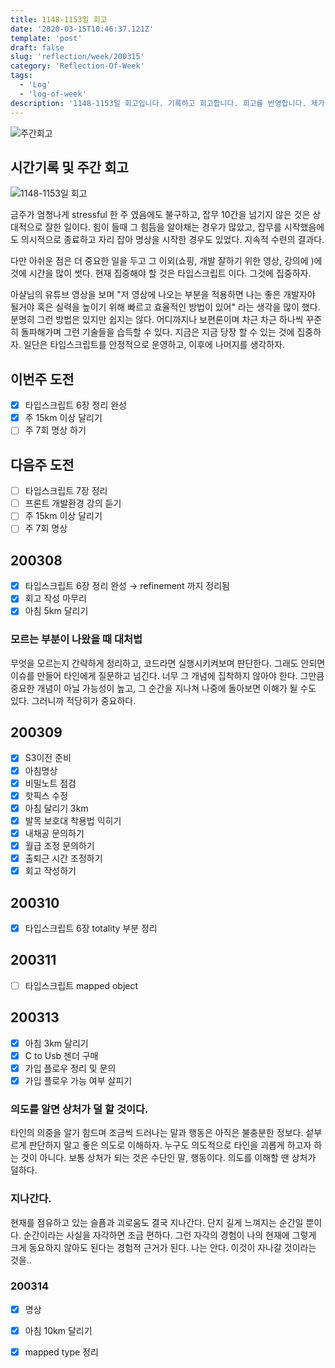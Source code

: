 ```yaml
---
title: 1148-1153일 회고
date: '2020-03-15T10:46:37.121Z'
template: 'post'
draft: false
slug: 'reflection/week/200315'
category: 'Reflection-Of-Week'
tags:
  - 'Log'
  - 'log-of-week'
description: '1148-1153일 회고입니다. 기록하고 회고합니다. 회고를 반영합니다. 제가 자라는 방식입니다.'
---
```

![주간회고](https://imgur.com/PwMHNaY.png)


## 시간기록 및 주간 회고 

![1148-1153일 회고](https://imgur.com/y8Qayqr.png)

금주가 엄청나게 stressful 한 주 였음에도 불구하고, 잡무 10간을 넘기지 않은 것은 상대적으로 잘한 일이다. 힘이 들때 그 힘듬을 알아채는 경우가 많았고, 잡무를 시작했음에도 의시적으로 종료하고 자리 잡아 명상을 시작한 경우도 있었다. 지속적 수련의 결과다. 

다만 아쉬운 점은 더 중요한 일을 두고 그 이외(쇼핑, 개발 잘하기 위한 영상, 강의에 )에 것에 시간을 많이 썻다. 현재 집중해야 할 것은 타입스크립트 이다. 그것에 집중하자. 

아샬님의 유튜브 영상을 보며 "저 영상에 나오는 부분을 적용하면 나는 좋은 개발자야 될거야 혹은 실력을 높이기 위해 빠르고 효율적인 방법이 있어" 라는 생각을 많이 했다. 분명히 그런 방법은 있지만 쉽지는 않다. 어디까지나 보편론이며 차근 차근 하나씩 꾸준히 돌파해가며 그런 기술들을 습득할 수 있다. 지금은 지금 당장 할 수 있는 것에 집중하자. 일단은 타입스크립트를 안정적으로 운영하고, 이후에 나머지를 생각하자. 

## 이번주 도전
- [x] 타입스크립트 6장 정리 완성
- [x] 주 15km 이상 달리기 
- [ ] 주 7회 명상 하기 

## 다음주 도전
- [ ] 타입스크립트 7장 정리
- [ ] 프론트 개발환경 강의 듣기 
- [ ] 주 15km 이상 달리기 
- [ ] 주 7회 명상

## 200308
- [x] 타입스크립트 6장 정리 완성 &rarr; refinement 까지 정리됨
- [x] 회고 작성 마무리 
- [x] 아침 5km 달리기 

### 모르는 부분이 나왔을 때 대처법
무엇을 모르는지 간략하게 정리하고, 코드라면 실행시키켜보며 판단한다. 그래도 안되면 이슈를 만들어 타인에게 질문하고 넘긴다. 너무 그 개념에 집착하지 않아야 한다. 그만큼 중요한 개념이 아닐 가능성이 높고, 그 순간을 지나쳐 나중에 돌아보면 이해가 될 수도 있다. 그러니까 적당히가 중요하다. 

## 200309
- [x] S3이전 준비 
- [x] 아침명상
- [x] 비밀노트 점검 
- [x] 핫픽스 수정 
- [x] 아침 달리기 3km
- [x] 발목 보호대 착용법 익히기
- [x] 내채공 문의하기
- [x] 월급 조정 문의하기
- [x] 출퇴근 시간 조정하기
- [x] 회고 작성하기

## 200310 
- [x] 타입스크립트 6장 totality 부분 정리


## 200311
- [ ] 타입스크립트 mapped object 

## 200313 
- [x] 아침 3km 달리기 
- [x] C to Usb 젠더 구매 
- [x] 가입 플로우 정리 및 문의 
- [x] 가입 플로우 가능 여부 살피기 

### 의도를 알면 상처가 덜 할 것이다.
타인의 의중을 알기 힘드며 조금씩 드러나는 말과 행동은 아직은 불충분한 정보다. 섵부르게 판단하지 말고 좋은 의도로 이해하자. 누구도 의도적으로 타인을 괴롭게 하고자 하는 것이 아니다. 보통 상처가 되는 것은 수단인 말, 행동이다. 의도를 이해할 땐 상처가 덜하다. 

### 지나간다.
현재를 점유하고 있는 슬픔과 괴로움도 결국 지나간다. 단지 길게 느껴지는 순간일 뿐이다. 순간이라는 사실을 자각하면 조금 편하다. 그런 자각의 경험이 나의 현재에 그렇게 크게 동요하지 않아도 된다는 경험적 근거가 된다. 나는 안다. 이것이 자나갈 것이라는 것을..

### 200314 
- [x] 명상 
- [x] 아침 10km 달리기 
- [x] mapped type 정리 

